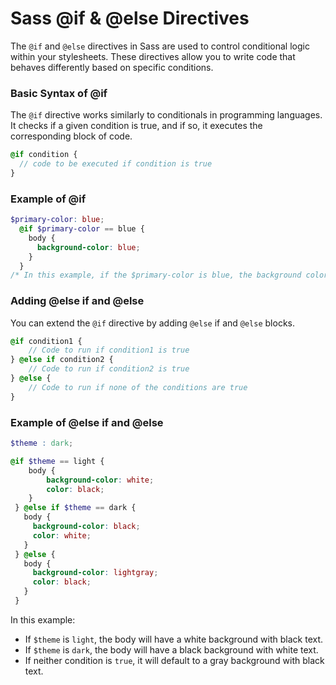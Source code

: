 # Sass @if & @else Directives
The `@if` and `@else` directives in Sass are used to control conditional logic within your stylesheets. These directives allow you to write code that behaves differently based on specific conditions.

### Basic Syntax of @if
The `@if` directive works similarly to conditionals in programming languages. It checks if a given condition is true, and if so, it executes the corresponding block of code.
```scss
@if condition {
  // code to be executed if condition is true
}
```
### Example of @if
```scss
$primary-color: blue;
  @if $primary-color == blue {
    body {
      background-color: blue;
    }
  }
/* In this example, if the $primary-color is blue, the background color of the body will be set to blue. */
```
### Adding @else if and @else
You can extend the `@if` directive by adding `@else` if and `@else` blocks.
```scss
@if condition1 {
    // Code to run if condition1 is true
} @else if condition2 {
    // Code to run if condition2 is true
} @else {
    // Code to run if none of the conditions are true
}
```
### Example of @else if and @else
```scss	
$theme : dark;

@if $theme == light {
    body {
        background-color: white;
        color: black;
    }
 } @else if $theme == dark {
   body {
     background-color: black;
     color: white;
   }
 } @else {
   body {
     background-color: lightgray;
     color: black;
   }
 }
```
In this example:

* If `$theme` is `light`, the body will have a white background with black text.
* If `$theme` is `dark`, the body will have a black background with white text.
* If neither condition is `true`, it will default to a gray background with black text.